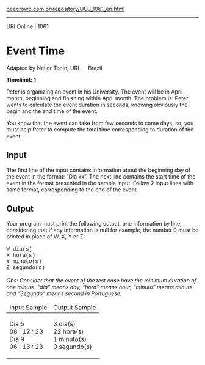 <p><a href="https://www.beecrowd.com.br/repository/UOJ_1061_en.html">beecrowd.com.br/repository/UOJ_1061_en.html</a></p><hr>
<div>
  <span>URI Online | 1061</span>
  <h1>Event Time</h1>
  <div><p>
     Adapted by Neilor Tonin, URI <img alt="" src="https://resources.beecrowd.com.br/gallery/images/flags/br.gif" style="width: 16px; height: 11px; "> Brazil</p>
  </div>
  <strong>Timelimit: 1</strong>
</div>
<div>
<div>
  <p>
   Peter is organizing an event in his University. The event will be in April month, beginning and finishing within April month. The problem is: Peter wants to calculate the event duration in seconds, knowing obviously the begin and the end time of the event.</p>
  <p>
   You know that the event can take from few seconds to some days, so, you must help Peter to compute the total time corresponding to duration of the event.</p>
</div>
<h2>Input</h2>
<div>
  <p>
   The first line of the input contains information about the beginning day of the event in the format: “Dia xx”. The next line contains the start time of the event in the format presented in the sample input. Follow 2 input lines with same format, corresponding to the end of the event.</p>
</div>
<h2>Output</h2>
<div>
  <p>
   Your program must print the following output, one information by line, considering that if any information is null for example, the number 0 must be printed in place of W, X, Y or Z:<br>
  <br>
  <span style="font-family:courier new,courier,monospace;">W dia(s)<br>
   X hora(s)<br>
   Y minuto(s)<br>
   Z segundo(s)</span><br>
  <br>
  <em>Obs: Consider that the event of the test case have the minimum duration of one minute. “dia” means day, “hora” means hour, “minuto” means minute and “Segundo” means second in Portuguese.</em></p>
</div>
<div></div>
  <table>
    <thead>
      <tr>
        <td>Input Sample</td>
        <td>Output Sample</td>
      </tr>
    </thead>
    <tbody>
      <tr>
        <td>
          <p>
           Dia 5<br>
           08 : 12 : 23<br>
           Dia 9<br>
           06 : 13 : 23</p>
        </td>
        <td>
          <p>
           3 dia(s)<br>
           22 hora(s)<br>
           1 minuto(s)<br>
           0 segundo(s)</p>
        </td>
      </tr>
    </tbody>
  </table>
</div>